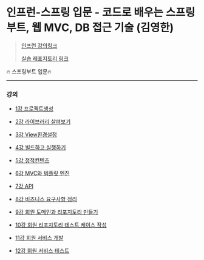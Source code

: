 # 인프런-**스프링 입문 - 코드로 배우는 스프링 부트, 웹 MVC, DB 접근 기술** (김영한)

>[인프런 강의링크](https://www.inflearn.com/course/%EC%8A%A4%ED%94%84%EB%A7%81-%EC%9E%85%EB%AC%B8-%EC%8A%A4%ED%94%84%EB%A7%81%EB%B6%80%ED%8A%B8/dashboard)
>
>[실습 레포지토리 링크](https://github.com/kyun9/Spring_boot_Practice)

:fire: 스프링부트 입문:fire:

***

### 강의

- [1강 프로젝트생성](./1강_프로젝트생성.md)

- [2강 라이브러리 살펴보기](./2강_라이브러리살펴보기.md)

- [3강 View환경설정](./3강_View환경설정.md)

- [4강 빌드하고 실행하기](./4강_빌드하고실행하기.md)

- [5강 정적컨텐츠](./5강_정적컨텐츠.md)

- [6강 MVC와 템플릿 엔진](./6강_MVC와템플릿엔진.md)

- [7강 API](./7강_API.md)

- [8강 비즈니스 요구사항 정리](./8강_비즈니스요구사항정리.md)

- [9강 회원 도메인과 리포지토리 만들기](./9강_회원도메인과리포지토리만들기.md)

- [10강 회원 리포지토리 테스트 케이스 작성](./10강_회원리포지토리테스트케이스작성.md)

- [11강 회원 서비스 개발](./11강_회원서비스개발.md)
- [12강 회원 서비스 테스트](./12강_회원서비스테스트.md)

